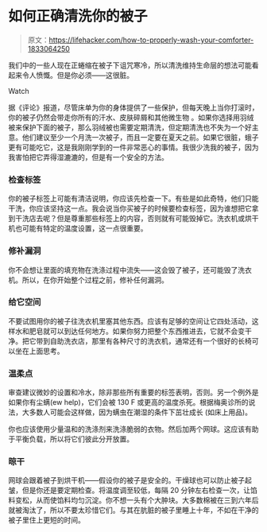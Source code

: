 # 如何正确清洗你的被子

> 原文：<https://lifehacker.com/how-to-properly-wash-your-comforter-1833064250>

我们中的一些人现在正蜷缩在被子下诅咒寒冷，所以清洗维持生命层的想法可能看起来令人愤慨。但是你必须——这很脏。

Watch

据《评论》报道，尽管床单为你的身体提供了一些保护，但每天晚上当你打滚时，你的被子仍然会带走你所有的汗水、皮肤碎屑和其他微生物 。如果你选择用羽绒被来保护下面的被子，那么羽绒被也需要定期清洗，但定期清洗也不失为一个好主意。他们建议至少一个月洗一次被子，而且一定要在夏天之前。如果它很脏，蛾子更有可能吃它，这是我刚刚学到的一件非常恶心的事情。我很少洗我的被子，因为我害怕把它弄得湿漉漉的，但是有一个安全的方法。

### 检查标签

你的被子标签上可能有清洁说明，你应该先检查一下。有些是如此奇特，他们只能干洗，你应该坚持这一点。我会说当你买被子的时候要检查标签，因为谁想把它拿到干洗店去呢？但是尊重那些标签上的内容，否则就有可能毁掉它。洗衣机或烘干机也可能有特定的温度设置，这一点很重要。

### 修补漏洞

你不会想让里面的填充物在洗涤过程中流失——这会毁了被子，还可能毁了洗衣机。所以，在你开始整个过程之前，修补任何漏洞。

### 给它空间

不要试图用你的被子往洗衣机里塞其他东西。应该有足够的空间让它四处活动，这样水和肥皂就可以到达任何地方。如果你努力把整个东西推进去，它就不会变干净。把它带到自助洗衣店，那里有各种尺寸的洗衣机，通常还有一个很好的长椅可以坐在上面思考。

### 温柔点

审查建议微妙的设置和冷水，除非那些所有重要的标签表明，否则。另一个例外是如果你有尘螨(ew help)，它们会被 130 F 或更高的温度杀死。根据梅奥诊所的说法，大多数人可能会这样做，因为螨虫在潮湿的条件下茁壮成长 (如床上用品)。

你也应该使用少量温和的洗涤剂来洗涤脆弱的衣物。然后加两个网球。这应该有助于平衡负载，所以将它们彼此分开放置。

### 晾干

网球会跟着被子到烘干机——假设你的被子是安全的。干燥球也可以防止被子起皱，但是你还是要定期检查。将温度调至较低，每隔 20 分钟左右检查一次，让馅料变松，从而使馅料均匀沉淀。你不想一头有个大肿块。大多数棉被在三到六年后就被淘汰了，所以不要太珍惜它们。与其在肮脏的被子里睡上十年，不如在干净的被子里住上更短的时间。